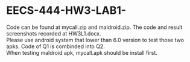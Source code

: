 # EECS-444-HW3-LAB1-
Code can be found at mycall.zip and maldroid.zip. The code and result screenshots recorded at HW3L1.docx. <br>
Please use android system that lower than 6.0 version to test those two apks. Code of Q1 is combinded into Q2. <br>
When testing maldroid apk, mycall.apk should be install first.
